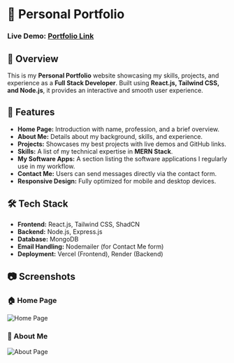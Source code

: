 # 🚀 Personal Portfolio

### Live Demo: [Portfolio Link]([https://my-portfolio-flame-two-94.vercel.app/])

## 📌 Overview
This is my **Personal Portfolio** website showcasing my skills, projects, and experience as a **Full Stack Developer**. Built using **React.js, Tailwind CSS, and Node.js**, it provides an interactive and smooth user experience.

## 🎯 Features
- **Home Page:** Introduction with name, profession, and a brief overview.
- **About Me:** Details about my background, skills, and experience.
- **Projects:** Showcases my best projects with live demos and GitHub links.
- **Skills:** A list of my technical expertise in **MERN Stack**.
- **My Software Apps:** A section listing the software applications I regularly use in my workflow.
- **Contact Me:** Users can send messages directly via the contact form.
- **Responsive Design:** Fully optimized for mobile and desktop devices.

## 🛠️ Tech Stack
- **Frontend:** React.js, Tailwind CSS, ShadCN
- **Backend:** Node.js, Express.js
- **Database:** MongoDB
- **Email Handling:** Nodemailer (for Contact Me form)
- **Deployment:** Vercel (Frontend), Render (Backend)

## 📷 Screenshots
### 🏠 Home Page
![Home Page](https://your-image-link.com)

### 📖 About Me
![About Page](https://your-image-link.com)

